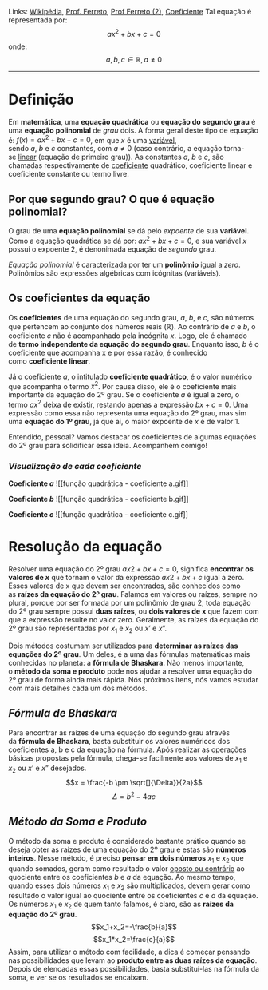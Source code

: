 Links: [Wikipédia](https://pt.wikipedia.org/wiki/Equa%C3%A7%C3%A3o_quadr%C3%A1tica), [Prof. Ferreto](https://blog.professorferretto.com.br/equacao-do-2-grau-e-a-formula-de-bhaskara/#:~:text=J%C3%A1%20o%20coeficiente%20a%2C%20o,bx%20%2B%20c%20%3D%200%E2%80%9D.), [Prof Ferreto (2)](https://blog.professorferretto.com.br/introducao-a-funcao-quadratica/), [Coeficiente](https://pt.wikipedia.org/wiki/Coeficiente)
Tal equação é representada por:
$$ax^{2}+bx+c=0$$
onde:
$$a, b, c \in \mathbb{R}, a \neq 0$$

---
# Definição
Em **matemática**, uma **equação quadrática** ou **equação do segundo grau** é uma **equação polinomial** de *grau* dois. A forma geral deste tipo de equação é: $f(x)=ax^{2}+bx+c=0$, em que _x_ é uma [variável](https://pt.wikipedia.org/wiki/Vari%C3%A1vel_(matem%C3%A1tica) "Variável (matemática)"), sendo _a_, _b_ e _c_ constantes, com $a \neq 0$ (caso contrário, a equação torna-se [linear](https://pt.wikipedia.org/wiki/Equa%C3%A7%C3%A3o_linear "Equação linear") (equação de primeiro grau)). As constantes _a_, _b_ e _c_, são chamadas respectivamente de [coeficiente](https://pt.wikipedia.org/wiki/Coeficiente "Coeficiente") quadrático, coeficiente linear e coeficiente constante ou termo livre.

## Por que segundo grau? O que é equação polinomial?
O grau de uma **equação polinomial**  se dá pelo *expoente* de sua **variável**. Como a equação quadrática se dá por: $ax^{2}+bx+c=0$, e sua variável $x$ possui o expoente $2$, é denonimada equação de *segundo* grau.

*Equação polinomial*  é caracterizada por ter um **polinômio** igual a *zero*. Polinômios são expressões algébricas com icógnitas (variáveis).

## Os coeficientes da equação
Os **coeficientes** de uma equação do segundo grau, *a*, *b*, e *c*, são números que pertencem ao conjunto dos números reais (ℝ). Ao contrário de *a* e *b*, o coeficiente *c* não é acompanhado pela incógnita $x$. Logo, ele é chamado de **termo independente da equação do segundo grau**. Enquanto isso, *b* é o coeficiente que acompanha x e por essa razão, é conhecido como **coeficiente linear**.

Já o coeficiente *a*, o intitulado **coeficiente quadrático**, é o valor numérico que acompanha o termo $x^{2}$. Por causa disso, ele é o coeficiente mais importante da equação do 2º grau. Se o coeficiente *a* é igual a zero, o termo $ax^{2}$ deixa de existir, restando apenas a expressão $bx + c = 0$. Uma expressão como essa não representa uma equação do 2º grau, mas sim uma **equação do 1º grau**, já que aí, o maior expoente de $x$ é de valor $1$.

Entendido, pessoal? Vamos destacar os coeficientes de algumas equações do 2º grau para solidificar essa ideia. Acompanhem comigo!

### *Visualização de cada coeficiente*
**Coeficiente $a$**
![[função quadrática - coeficiente a.gif]]

**Coeficiente $b$**
![[função quadrática - coeficiente b.gif]]

**Coeficiente $c$**
![[função quadrática - coeficiente c.gif]]

# Resolução da equação
Resolver uma equação do 2º grau $ax2+bx+c=0$, significa **encontrar os valores de _x_** que tornam o valor da expressão $ax2+bx+c$ igual a zero. Esses valores de x que devem ser encontrados, são conhecidos como as **raízes da equação do 2º grau**. Falamos em valores ou raízes, sempre no plural, porque por ser formada por um polinômio de grau 2, toda equação do 2º grau sempre possui **duas raízes**, ou **dois valores de x** que fazem com que a expressão resulte no valor zero. Geralmente, as raízes da equação do 2º grau são representadas por $x_1$ e $x_2$ ou $x$’ e $x$”.

Dois métodos costumam ser utilizados para **determinar as raízes das equações do 2º grau**. Um deles, é a uma das fórmulas matemáticas mais conhecidas no planeta: a **fórmula de Bhaskara**. Não menos importante, o **método da soma e produto** pode nos ajudar a resolver uma equação do 2º grau de forma ainda mais rápida. Nós próximos itens, nós vamos estudar com mais detalhes cada um dos métodos.

## *Fórmula de Bhaskara*
Para encontrar as raízes de uma equação do segundo grau através da **fórmula de Bhaskara**, basta substituir os valores numéricos dos coeficientes a, b e c da equação na fórmula. Após realizar as operações básicas propostas pela fórmula, chega-se facilmente aos valores de $x_1$ e $x_2$ ou $x$’ e $x$” desejados.
$$x = \frac{-b \pm \sqrt[]{\Delta}}{2a}$$
$$\Delta = b^2-4ac$$
## *Método da Soma e Produto*
O método da soma e produto é considerado bastante prático quando se deseja obter as raízes de uma equação do 2º grau e estas são **números inteiros**. Nesse método, é preciso **pensar em dois números** $x_1$ e $x_2$ que quando somados, geram como resultado o valor [oposto ou contrário](https://blog.professorferretto.com.br/numeros-naturais-e-inteiros/) ao quociente entre os coeficientes _b_ e _a_ da equação. Ao mesmo tempo, quando esses dois números $x_1$ e $x_2$ são multiplicados, devem gerar como resultado o valor igual ao quociente entre os coeficientes _c_ e _a_ da equação. Os números $x_1$ e $x_2$ de quem tanto falamos, é claro, são as **raízes da equação do 2º grau**.
$$x_1+x_2=-\frac{b}{a}$$
$$x_1*x_2=\frac{c}{a}$$
Assim, para utilizar o método com facilidade, a dica é começar pensando nas possibilidades que levam ao **produto entre as duas raízes da equação**. Depois de elencadas essas possibilidades, basta substituí-las na fórmula da soma, e ver se os resultados se encaixam.
